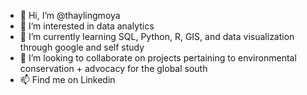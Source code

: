 - 👋 Hi, I’m @thaylingmoya
- 👀 I’m interested in data analytics
- 🌱 I’m currently learning SQL, Python, R, GIS, and data visualization through google and self study
- 💞️ I’m looking to collaborate on projects pertaining to environmental conservation + advocacy for the global south
- 📫 Find me on Linkedin 

<!---
thaylingmoya/thaylingmoya is a ✨ special ✨ repository because its `README.md` (this file) appears on your GitHub profile.
You can click the Preview link to take a look at your changes.
--->
